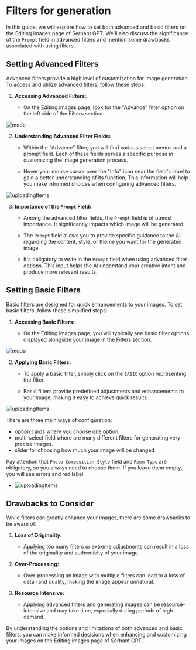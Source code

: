 # Filters for generation

In this guide, we will explore how to set both advanced and basic filters on the Editing images page of Serhant GPT.
We'll also discuss the significance of the `Prompt` field in advanced filters and mention some
drawbacks associated with using filters.

## Setting Advanced Filters

Advanced filters provide a high level of customization for image generation. To access and utilize advanced filters,
follow these steps:

1. **Accessing Advanced Filters:**

    - On the Editing images page, look for the "Advance" filter option on the left side of the Filters section.

![mode](../../static/editingImages/mode.jpg)

2. **Understanding Advanced Filter Fields:**

    - Within the "Advance" filter, you will find various select menus and a prompt field. Each of these fields serves a
      specific purpose in customizing the image generation process.

    - Hover your mouse cursor over the "Info" icon near the field's label to gain a better understanding of its
      function. This information will help you make informed choices when configuring advanced filters.

![uploadingItems](../../static/editingImages/advanced.jpg)

3. **Importance of the `Prompt` Field:**

    - Among the advanced filter fields, the `Prompt` field is of utmost importance. It significantly impacts
      which image will be generated.

    - The `Prompt` field allows you to provide specific guidance to the AI regarding the content, style, or
      theme you want for the generated image.

    - It's obligatory to write in the `Prompt` field when using advanced filter options. This input helps the
      AI understand your creative intent and produce more relevant results.

## Setting Basic Filters

Basic filters are designed for quick enhancements to your images. To set basic filters, follow these simplified steps:

1. **Accessing Basic Filters:**

    - On the Editing images page, you will typically see basic filter options displayed alongside your image in the
      Filters section.

![mode](../../static/editingImages/mode.jpg)

2. **Applying Basic Filters:**

    - To apply a basic filter, simply click on the `BASIC` option representing the filter.

    - Basic filters provide predefined adjustments and enhancements to your image, making it easy to achieve quick
      results.

![uploadingItems](../../static/editingImages/basicFilter.jpg)

There are three main ways of configuration:
- option cards where you choose one option.
- multi-select field where are many different filters for generating very precise images.
- slider for choosing how much your image will be changed

Pay attention that `Photo Composition Style` field and `Room Type` are obligatory, so you always need to choose them.
If you leave them empty, you will see errors and red label.

- ![uploadingItems](../../static/editingImages/errorInFilter.jpg)

## Drawbacks to Consider

While filters can greatly enhance your images, there are some drawbacks to be aware of:

1. **Loss of Originality:**

    - Applying too many filters or extreme adjustments can result in a loss of the originality and authenticity of your
      image.

2. **Over-Processing:**

    - Over-processing an image with multiple filters can lead to a loss of detail and quality, making the image appear
      unnatural.

3. **Resource Intensive:**

    - Applying advanced filters and generating images can be resource-intensive and may take time, especially during
      periods of high demand.

By understanding the options and limitations of both advanced and basic filters, you can make informed decisions when
enhancing and customizing your images on the Editing images page of Serhant GPT.